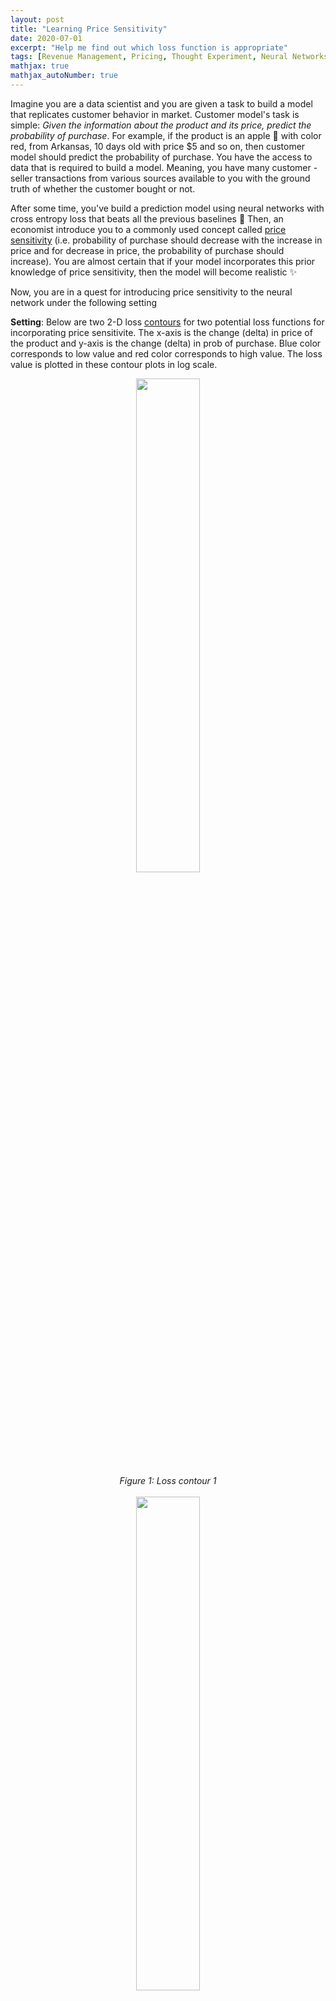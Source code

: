 ```yaml
---
layout: post
title: "Learning Price Sensitivity"
date: 2020-07-01
excerpt: "Help me find out which loss function is appropriate"
tags: [Revenue Management, Pricing, Thought Experiment, Neural Networks]
mathjax: true
mathjax_autoNumber: true
---
```


Imagine you are a data scientist and you are given a task to build a model that replicates customer behavior in market. Customer model's task is simple: *Given the information about the product and its price, predict the probability of purchase*. For example, if the product is an apple :apple: with color red, from Arkansas, 10 days old with price $5 and so on, then customer model should predict the probability of purchase. You have the access to data that is required to build a model. Meaning, you have many customer - seller transactions from various sources available to you with the ground truth of whether the customer bought or not.

After some time, you've build a prediction model using neural networks with cross entropy loss that beats all the previous baselines :rocket: Then, an economist introduce you to a commonly used concept called [price sensitivity](https://www.investopedia.com/terms/p/price-sensitivity.asp) (i.e. probability of purchase should decrease with the increase in price and for decrease in price, the probability of purchase should increase). You are almost certain that if your model incorporates this prior knowledge of price sensitivity, then the model will become realistic :sparkles:


Now, you are in a quest for introducing price sensitivity to the neural network under the following setting

**Setting**: Below are two 2-D loss [contours](https://www.statisticshowto.com/contour-plots/) for two potential loss functions for incorporating price sensitivite. The x-axis is the change (delta) in price of the product and y-axis is the change (delta) in prob of purchase. Blue color corresponds to low value and red color corresponds to high value. The loss value is plotted in these contour plots in log scale.


<center>
<img class="image image--md" src="../../../assets/images/posts/price_sensitivity/1.png" style="width:45%"/>
</center>

<center>
<em>Figure 1: Loss contour 1</em>
</center>
<br/>
<center>
<img class="image image--md" src="../../../assets/images/posts/price_sensitivity/2.png" style="width:45%"/>
</center>

<center>
<em>Figure 2: Loss contour 2</em>
</center>


**Question**: Without knowing the actual loss function, which of the two functions can be used to learn the [price sensitivity](https://www.investopedia.com/terms/p/price-sensitivity.asp) effectively?

> **Note**: The customer can not change the price of the product. The product price is decided by the seller.  